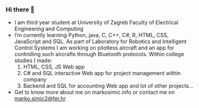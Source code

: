 ### Hi there 👋

- I am third year student at University of Zagreb Faculty of Electrical Engineering and Computing
- I’m currently learning Python, java, C, C++, C#, R, HTML, CSS, JavaScript and SQL. 
  As part of Laboratory for Robotics and Intelligent Control Systems I am working on 
  pilotless aircraft and an app for controlling such aircrafts through Bluetooth protocols.
  Within college studies I made:
  1. HTML, CSS, JS Web app
  2. C# and SQL interactive Web app for project management within company
  3. Backend and SQL for accounting Web app
  and lot of other projects...
- Get to know more about me on markosimic.info or contact me on marko.simic2@fer.hr


